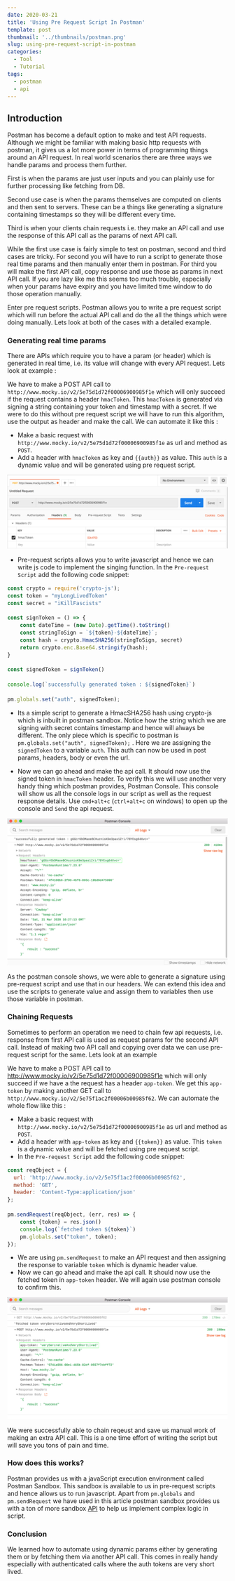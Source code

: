 ```yaml
---
date: 2020-03-21
title: 'Using Pre Request Script In Postman'
template: post
thumbnail: '../thumbnails/postman.png'
slug: using-pre-request-script-in-postman
categories:
  - Tool
  - Tutorial
tags:
  - postman
  - api
---
```


## Introduction

Postman has become a default option to make and test API requests. Although we might be familiar with making basic http requests with postman, it gives us a lot more power in terms of programming things around an API request. In real world scenarios there are three ways we handle params and process them further.

First is when the params are just user inputs and you can plainly use for further processing like fetching from DB.

Second use case is when the params themselves are computed on clients and then sent to servers. These can be a things like generating a signature containing timestamps so they will be different every time. 

Third is when your clients chain requests i.e. they make an API call and use the response of this API call as the params of next API call.

While the first use case is fairly simple to test on postman, second and third cases are tricky. For second you will have to run a script to generate those real time params and then manually enter them in postman. For third you will make the first API call, copy response and use those as params in next API call. If you are lazy like me this seems too much trouble, especially when your params have expiry and you have limited time window to do those operation manually. 

Enter pre request scripts. Postman allows you to write a pre request script which will run before the actual API call and do the all the things which were doing manually. Lets look at both of the cases with a detailed example.

### Generating real time params

There are APIs which require you to have a param (or header) which is generated in real time, i.e. its value will change with every API request. Lets look at example :

We have to make a POST API call to `http://www.mocky.io/v2/5e75d1d72f00006900985f1e` which will only succeed if the request contains a header `hmacToken`. This `hmacToken` is generated via signing a string containing your token and timestamp with a secret. If we were to do this without pre request script we will have to run this algorithm, use the output as header and make the call. We can automate it like this :

* Make a basic request with `http://www.mocky.io/v2/5e75d1d72f00006900985f1e` as url and method as `POST`.
* Add a header with `hmacToken` as key and `{{auth}}` as value. This `auth` is a dynamic value and will be generated using pre request script.

![Request with dynamic header](../images/postman-dynamic-header.png)

* Pre-request scripts allows you to write javascript and hence we can write js code to implement the singing function. In the `Pre-request Script` add the following code snippet: 
   
```js
const crypto = require('crypto-js');
const token = "myLongLivedToken"
const secret = "iKillFascists"

const signToken = () => {
    const dateTime = (new Date).getTime().toString()
    const stringToSign = `${token}-${dateTime}`;
    const hash = crypto.HmacSHA256(stringToSign, secret)
    return crypto.enc.Base64.stringify(hash);
}

const signedToken = signToken()

console.log(`successfully generated token : ${signedToken}`)

pm.globals.set("auth", signedToken);
```
* Its a simple script to generate a HmacSHA256 hash using crypto-js which is inbuilt in postman sandbox. Notice how the string which we are signing with secret contains timestamp and hence will always be different. The only piece which is specific to postman is `pm.globals.set("auth", signedToken);` . Here we are assigning the `signedToken` to a variable `auth`. This auth can now be used in post params, headers, body or even the url.

* Now we can go ahead and make the api call. It should now use the signed token in `hmacToken` header. To verify this we will use another very handy thing which postman provides, Postman Console. This console will show us all the console logs in our script as well as the request response details. Use `cmd+alt+c` (`ctrl+alt+c` on windows) to open up the console and `Send` the api request.

![Postman Console](../images/postman-console.png)

As the postman console shows, we were able to generate a signature using pre-request script and use that in our headers. We can extend this idea and use the scripts to generate value and assign them to variables then use those variable in postman. 

### Chaining Requests

Sometimes to perform an operation we need to chain few api requests, i.e. response from first API call is used as request params for the second API call. Instead of making two API call and copying over data we can use pre-request script for the same. Lets look at an example 

We have to make a POST API call to http://www.mocky.io/v2/5e75d1d72f00006900985f1e which will only succeed if we have a the request has a header `app-token`. We get this `app-token` by making another GET call to `http://www.mocky.io/v2/5e75f1ac2f00006b00985f62`. We can automate the whole flow like this :

* Make a basic request with `http://www.mocky.io/v2/5e75d1d72f00006900985f1e` as url and method as `POST`.
* Add a header with `app-token` as key and `{{token}}` as value. This `token` is a dynamic value and will be fetched using pre request script.
* In the `Pre-request Script` add the following code snippet: 

```js
const reqObject = {
  url: 'http://www.mocky.io/v2/5e75f1ac2f00006b00985f62',
  method: 'GET',
  header: 'Content-Type:application/json'
};

pm.sendRequest(reqObject, (err, res) => {
    const {token} = res.json()
    console.log(`fetched token ${token}`)
    pm.globals.set("token", token);
});
```
* We are using `pm.sendRequest` to make an API request and then assigning the response to variable `token` which is dynamic header value.
* Now we can go ahead and make the api call. It should now use the fetched token in `app-token` header. We will again use postman console to confirm this.

![Postman Console](../images/postman-chaining.png)

We were successfully able to chain reqeust and save us manual work of making an extra API call. This is a one time effort of writing the script but will save you tons of pain and time.

### How does this works?

Postman provides us with a javaScript execution environment called Postman Sandbox. This sandbox is available to us in pre-request scripts and hence allows us to run javascript. Apart from `pm.globals` and `pm.sendRequest` we have used in this article postman sandbox provides us with a ton of more sandbox [API](https://learning.postman.com/docs/postman/scripts/postman-sandbox-api-reference/) to help us implement complex logic in script.

### Conclusion
We learned how to automate using dynamic params either by generating them or by fetching them via another API call. This comes in really handy especially with authenticated calls where the auth tokens are very short lived.


